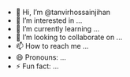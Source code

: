 - 👋 Hi, I’m @tanvirhossainjihan
- 👀 I’m interested in ...
- 🌱 I’m currently learning ...
- 💞️ I’m looking to collaborate on ...
- 📫 How to reach me ...
- 😄 Pronouns: ...
- ⚡ Fun fact: ...

<!---
tanvirhossainjihan/tanvirhossainjihan is a ✨ special ✨ repository because its `README.md` (this file) appears on your GitHub profile.
You can click the Preview link to take a look at your changes.
--->
